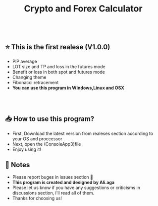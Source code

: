 <h1 align="center">Crypto and Forex Calculator
<p align="center">
</p>
<br>

## ⭐ This is the first realese (V1.0.0)

- PIP average
- LOT size and TP and loss in the futures mode
- Benefit or loss in both spot and futures mode
- Changing theme
- Fibonacci retracement
- **You can use this program in Windows,Linux and OSX**
<br>

<br>

## 📥 How to use this program?
- First, Download the latest version from realeses section according to your OS and proccessor
- Next, open the (ConsoleApp3)file
- Enjoy using it!


<p align="center">
</p>

<p align="center">
</p>


## 📜 Notes
- Please report buges in issues section 🙏
- **This program is created and designed by Ali.aga**
- Please let us know if you have any suggestions or criticisms in discussions section, i'll read all of them.
- Thanks for choosing us!
<br>

